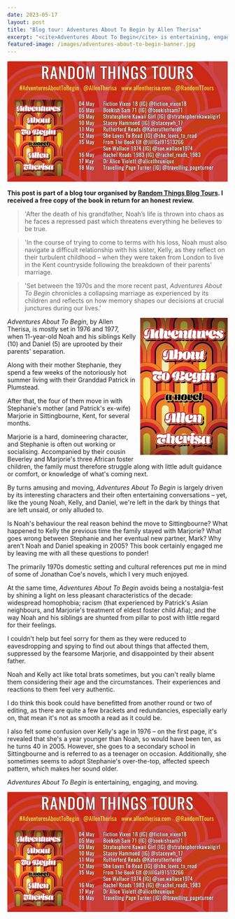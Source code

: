 ```yaml
---
date: 2023-05-17
layout: post
title: "Blog tour: Adventures About To Begin by Allen Therisa"
excerpt: "<cite>Adventures About To Begin</cite> is entertaining, engaging and moving."
featured-image: /images/adventures-about-to-begin-banner.jpg
---
```


![Adventures About To Begin blog tour banner](/images/adventures-about-to-begin-banner.jpg)

**This post is part of a blog tour organised by [Random Things Blog Tours](http://randomthingsthroughmyletterbox.blogspot.com/p/services-to-publishers-authors-blog.html). I received a free copy of the book in return for an honest review.**

> 'After the death of his grandfather, Noah’s life is thrown into chaos as he faces a repressed past which threatens everything he believes to be true.

> 'In the course of trying to come to terms with his loss, Noah must also navigate a difficult relationship with his sister, Kelly, as they reflect on their turbulent childhood – when they were taken from London to live in the Kent countryside following the breakdown of their parents’ marriage.

> 'Set between the 1970s and the more recent past, <cite>Adventures About To Begin</cite> chronicles a collapsing marriage as experienced by its children and reflects on how memory shapes our decisions at crucial junctures during our lives.'

<img src="/images/adventures-about-to-begin-200.jpg" alt="Adventures About To Begin" style="float: right; margin-bottom: 10px; margin-left: 10px;">

<cite>Adventures About To Begin</cite>, by Allen Therisa, is mostly set in 1976 and 1977, when 11-year-old Noah and his siblings Kelly (10) and Daniel (5) are uprooted by their parents' separation.

Along with their mother Stephanie, they spend a few weeks of the notoriously hot summer living with their Granddad Patrick in Plumstead.

After that, the four of them move in with Stephanie's mother (and Patrick's ex-wife) Marjorie in Sittingbourne, Kent, for several months.

Marjorie is a hard, domineering character, and Stephanie is often out working or socialising. Accompanied by their cousin Beverley and Marjorie's three African foster children, the family must therefore struggle along with little adult guidance or comfort, or knowledge of what's coming next.

By turns amusing and moving, <cite>Adventures About To Begin</cite> is largely driven by its interesting characters and their often entertaining conversations &ndash; yet, like the young Noah, Kelly, and Daniel, we're left in the dark by things that are left unsaid, or only alluded to.

Is Noah's behaviour the real reason behind the move to Sittingbourne? What happened to Kelly the previous time the family stayed with Marjorie? What goes wrong between Stephanie and her eventual new partner, Mark? Why aren't Noah and Daniel speaking in 2005? This book certainly engaged me by leaving me with all these questions to ponder!

The primarily 1970s domestic setting and cultural references put me in mind of some of Jonathan Coe's novels, which I very much enjoyed.

At the same time, <cite>Adventures About To Begin</cite> avoids being a nostalgia-fest by shining a light on less pleasant characteristics of the decade: widespread homophobia; racism (that experienced by Patrick's Asian neighbours, and Marjorie's treatment of eldest foster child Afia); and the way Noah and his siblings are shunted from pillar to post with little regard for their feelings.

I couldn't help but feel sorry for them as they were reduced to eavesdropping and spying to find out about things that affected them, suppressed by the fearsome Marjorie, and disappointed by their absent father.

Noah and Kelly act like total brats sometimes, but you can't really blame them considering their age and the circumstances. Their experiences and reactions to them feel very authentic.

I do think this book could have benefitted from another round or two of editing, as there are quite a few brackets and redundancies, especially early on, that mean it's not as smooth a read as it could be.

I also felt some confusion over Kelly's age in 1976 &ndash; on the first page, it's revealed that she's a year younger than Noah, so would have been ten, as he turns 40 in 2005. However, she goes to a secondary school in Sittingbourne and is referred to as a teenager on occasion. Additionally, she sometimes seems to adopt Stephanie's over-the-top, affected speech pattern, which makes her sound older.

<cite>Adventures About To Begin</cite> is entertaining, engaging, and moving.

![Adventures About To Begin blog tour banner](/images/adventures-about-to-begin-banner.jpg)